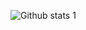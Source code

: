 ![Github stats 1](https://github-readme-stats.vercel.app/api?username=whitemithrandir&show_icons=true&theme=gradient)
